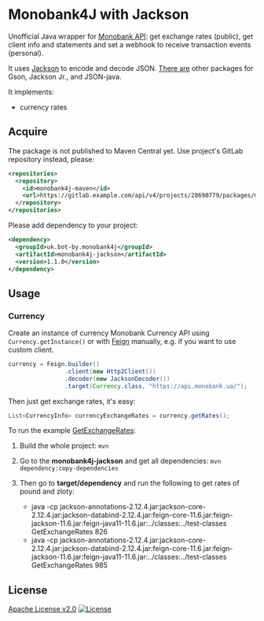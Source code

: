 # Monobank4J with Jackson

Unofficial Java wrapper for [Monobank API][monobank-api]: get exchange rates (public),
get client info and statements and set a webhook to receive transaction
events (personal).

It uses [Jackson][jackson] to encode and decode JSON.
[There are][parent] other packages for Gson, Jackson Jr., and JSON-java.

It implements:

-   currency rates

## Acquire

The package is not published to Maven Central yet.
Use project's GitLab repository instead, please:

```xml
<repositories>
  <repository>
    <id>monobank4j-maven</id>
    <url>https://gitlab.example.com/api/v4/projects/28690779/packages/maven</url>
  </repository>
</repositories>
```

Please add dependency to your project:

```xml
<dependency>
  <groupId>uk.bot-by.monobank4j</groupId>
  <artifactId>monobank4j-jackson</artifactId>
  <version>1.1.0</version>
</dependency>
```

## Usage

### Currency

Create an instance of currency Monobank Currency API using `Currency.getInstance()`
or with [Feign][feign] manually, e.g. if you want to use custom client.

```java
currency = Feign.builder()
                .client(new Http2Client())
                .decoder(new JacksonDecoder())
                .target(Currency.class, "https://api.monobank.ua/");
```

Then just get exchange rates, it's easy:

```java
List<CurrencyInfo> currencyExchangeRates = currency.getRates();
```

To run the example [GetExchangeRates][example]:

1.  Build the whole project:
    `mvn`

2.  Go to the **monobank4j-jackson** and get all dependencies:
    `mvn dependency:copy-dependencies`

3.  Then go to **target/dependency** and run the following to get rates of pound and zloty:

    -   java -cp jackson-annotations-2.12.4.jar:jackson-core-2.12.4.jar:jackson-databind-2.12.4.jar:feign-core-11.6.jar:feign-jackson-11.6.jar:feign-java11-11.6.jar:../classes:../test-classes GetExchangeRates 826
    -   java -cp jackson-annotations-2.12.4.jar:jackson-core-2.12.4.jar:jackson-databind-2.12.4.jar:feign-core-11.6.jar:feign-jackson-11.6.jar:feign-java11-11.6.jar:../classes:../test-classes GetExchangeRates 985

## License

[Apache License v2.0](../LICENSE)
[![License](https://img.shields.io/badge/license-Apache%202.0-blue.svg?style=flat)](http://www.apache.org/licenses/LICENSE-2.0.html)

[monobank-api]: https://api.monobank.ua/docs/ "Monobank API to get statements and account balances"
[jackson]: https://github.com/FasterXML/jackson "JSON for Java"
[parent]: https://gitlab.com/bot-by/monobank4j/ "Java wrapper for Monobank API"
[feign]: https://github.com/OpenFeign/feign "Feign makes writing java http clients easier."
[example]: src/test/java/uk/bot_by/monobank/api_jackson/example/GetExchangeRates.java
